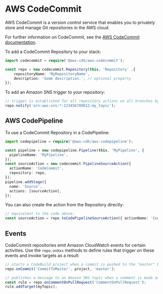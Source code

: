 # AWS CodeCommit

AWS CodeCommit is a version control service that enables you to privately store and manage Git repositories in the AWS cloud.

For further information on CodeCommit,
see the [AWS CodeCommit documentation](https://docs.aws.amazon.com/codecommit).

To add a CodeCommit Repository to your stack:

```ts
import codecommit = require('@aws-cdk/aws-codecommit');

const repo = new codecommit.Repository(this, 'Repository' ,{
    repositoryName: 'MyRepositoryName',
    description: 'Some description.', // optional property
});
```

To add an Amazon SNS trigger to your repository:

```ts
// trigger is established for all repository actions on all branches by default.
repo.notify('arn:aws:sns:*:123456789012:my_topic');
```

## AWS CodePipeline

To use a CodeCommit Repository in a CodePipeline:

```ts
import codepipeline = require('@aws-cdk/aws-codepipeline');

const pipeline = new codepipeline.Pipeline(this, 'MyPipeline', {
  pipelineName: 'MyPipeline',
});
const sourceAction = new codecommit.PipelineSourceAction({
  actionName: 'CodeCommit',
  repository: repo,
});
pipeline.addStage({
  name: 'Source',
  actions: [sourceAction],
});
```

You can also create the action from the Repository directly:

```ts
// equivalent to the code above:
const sourceAction = repo.toCodePipelineSourceAction({ actionName: 'CodeCommit' });
```

## Events

CodeCommit repositories emit Amazon CloudWatch events for certain activities.
Use the `repo.onXxx` methods to define rules that trigger on these events
and invoke targets as a result:

```ts
// starts a CodeBuild project when a commit is pushed to the "master" branch of the repo
repo.onCommit('CommitToMaster', project, 'master');

// publishes a message to an Amazon SNS topic when a comment is made on a pull request
const rule = repo.onCommentOnPullRequest('CommentOnPullRequest');
rule.addTarget(myTopic);
```
